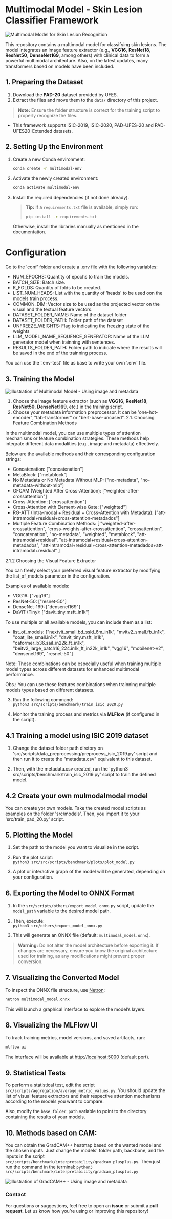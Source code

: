 # Multimodal Model - Skin Lesion Classifier Framework

![Multimodal Model for Skin Lesion Recognition](./images/multimodal_model_representation.png)

This repository contains a multimodal model for classifying skin lesions. The model integrates an image feature extractor (e.g., **VGG16**, **ResNet18**, **ResNet50**, **DenseNet169**, among others) with clinical data to form a powerful multimodal architecture. Also, on the latest updates, many transformers based on models have been included.

## 1. Preparing the Dataset

1. Download the **PAD-20** dataset provided by UFES.
2. Extract the files and move them to the `data/` directory of this project.

> **Note:** Ensure the folder structure is correct for the training script to properly recognize the files.

* This framework supports ISIC-2019, ISIC-2020, PAD-UFES-20 and PAD-UFES20-Extended datasets.

## 2. Setting Up the Environment

1. Create a new Conda environment:  
   ```bash
   conda create -n multimodal-env
   ```
2. Activate the newly created environment:  
   ```bash
   conda activate multimodal-env
   ```
3. Install the required dependencies (if not done already).  
   > **Tip:** If a `requirements.txt` file is available, simply run:  
   > ```bash
   > pip install -r requirements.txt
   > ```
   Otherwise, install the libraries manually as mentioned in the documentation.

# Configuration

Go to the 'conf' folder and create a .env file with the following variables:

- NUM_EPOCHS: Quantity of epochs to train the models.
- BATCH_SIZE: Batch size.
- K_FOLDS: Quantity of folds to be created.
- LIST_NUM_HEADS: List with the quantity of 'heads' to be used oon the models train process.
- COMMON_DIM: Vector size to be used as the projected vector on the visual and the textual feature vectors.
- DATASET_FOLDER_NAME: Name of the dataset folder
- DATASET_FOLDER_PATH: Folder path of the dataset
- UNFREEZE_WEIGHTS: Flag to indicating the freezing state of the weights
- LLM_MODEL_NAME_SEQUENCE_GENERATOR: Name of the LLM generator model when trainning with sentences.
- RESULTS_FOLDER_PATH: Folder path to indicate where the results will be saved in the end of the trainning process.

You can use the '.env-test' file as base to write your own '.env' file.


## 3. Training the Model

![Illustration of Multimodal Model - Using image and metadata](./images/multimodal_model_representation_representation.png)


1. Choose the image feature extractor (such as **VGG16**, **ResNet18**, **ResNet50**, **DenseNet169**, etc.) in the training script.
2. Choose your metadata information preprocessor. It can be 'one-hot-encoder', "tab-transformer" or "bert-base-uncased". 
2.1. Choosing Feature Combination Methods

In the multimodal model, you can use multiple types of attention mechanisms or feature combination strategies. These methods help integrate different data modalities (e.g., image and metadata) effectively.

Below are the available methods and their corresponding configuration strings:
- Concatenation: ["concatenation"]
- MetaBlock: ["metablock"]
- No Metadata or No Metadata Without MLP: ["no-metadata", "no-metadata-without-mlp"]
- GFCAM (Weighted After Cross-Attention): ["weighted-after-crossattention"]
- Cross-Attention: ["crossattention"]
- Cross-Attention with Element-wise Gate: ["weighted"]
- RG-ATT (Intra-modal + Residual + Cross-Attention with Metadata): ["att-intramodal+residual+cross-attention-metadados"]
- Multiple Feature Combination Methods: [
    "weighted-after-crossattention",
    "cross-weights-after-crossattention",
    "crossattention",
    "concatenation",
    "no-metadata",
    "weighted",
    "metablock",
    "att-intramodal+residual",
    "att-intramodal+residual+cross-attention-metadados",
    "att-intramodal+residual+cross-attention-metadados+att-intramodal+residual"
]

2.1.2 Choosing the Visual Feature Extractor

You can freely select your preferred visual feature extractor by modifying the list_of_models parameter in the configuration.

Examples of available models:

- VGG16: ["vgg16"]
- ResNet-50: ["resnet-50"]
- DenseNet-169: ["densenet169"]
- DaViT (Tiny): ["davit_tiny.msft_in1k"]

To use multiple or all available models, you can include them as a list:
- list_of_models: ["nextvit_small.bd_ssld_6m_in1k", "mvitv2_small.fb_in1k", "coat_lite_small.in1k",
 "davit_tiny.msft_in1k", "caformer_b36.sail_in22k_ft_in1k",
 "beitv2_large_patch16_224.in1k_ft_in22k_in1k", "vgg16", 
 "mobilenet-v2", "densenet169", "resnet-50"]

Note: These combinations can be especially useful when training multiple model types across different datasets for enhanced multimodal performance.

Obs.: You can use these features combinations when trainning multiple models types based on different datasets.

3. Run the following command:  
`python3 src/scripts/benchmark/train_isic_2020.py`

4. Monitor the training process and metrics via **MLFlow** (if configured in the script).

## 4.1 Training a model using ISIC 2019 dataset

1. Change the dataset folder path diretory on 'src/scripts/data_preprocessing/preprocess_isic_2019.py' script and then run it to create the "metadata.csv" equivalent to this dataset.

2. Then, with the metadata.csv created, run the 'python3 src/scripts/benchmark/train_isic_2019.py' script to train the defined model.

## 4.2 Create your own mulmodalmodal model

You can create yor own models. Take the created model scripts as examples on the folder 'src/models'. Then, you import it to your 'src/train_pad_20.py' script.


## 5. Plotting the Model

1. Set the path to the model you want to visualize in the script.
2. Run the plot script:  
`python3 src/src/scripts/benchmark/plots/plot_model.py`

3. A plot or interactive graph of the model will be generated, depending on your configuration.

## 6. Exporting the Model to ONNX Format

1. In the `src/scripts/others/export_model_onnx.py` script, update the `model_path` variable to the desired model path.
2. Then, execute:  
`python3 src/others/export_model_onnx.py`

3. This will generate an ONNX file (default: `multimodal_model.onnx`).

> **Warning:** Do not alter the model architecture before exporting it. If changes are necessary, ensure you know the original architecture used for training, as any modifications might prevent proper conversion.

## 7. Visualizing the Converted Model

To inspect the ONNX file structure, use [Netron](https://netron.app/):  
```bash
netron multimodal_model.onnx
```
This will launch a graphical interface to explore the model’s layers.

## 8. Visualizing the MLFlow UI

To track training metrics, model versions, and saved artifacts, run:  
```bash
mlflow ui
```
The interface will be available at [http://localhost:5000](http://localhost:5000) (default port).

## 9. Statistical Tests

To perform a statistical test, edit the script `src/scripts/aggregation/average_metric_values.py`. You should update the list of visual feature extractors and their respective attention mechanisms according to the models you want to compare. 

Also, modify the `base_folder_path` variable to point to the directory containing the results of your models.

## 10. Methods based on CAM:

You can obtain the GradCAM++ heatmap based on the wanted model and the chosen inputs. Just change the models' folder path, backbone, and the inputs in the script `src/scripts/benchmark/interpretability/gradcam_plusplus.py`. Then just run the command in the terminal: `python3 src/scripts/benchmark/interpretability/gradcam_plusplus.py` 

![Illustration of GradCAM++ - Using image and metadata](./images/gradcam_pad_ufes_20.png)

### Contact

For questions or suggestions, feel free to open an **issue** or submit a **pull request**. Let us know how you’re using or improving this repository!